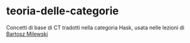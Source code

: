 # teoria-delle-categorie

Concetti di base di CT tradotti nella categoria Hask, usata nelle lezioni di [Bartosz Milewski](https://www.youtube.com/playlist?list=PLbgaMIhjbmEnaH_LTkxLI7FMa2HsnawM_)
